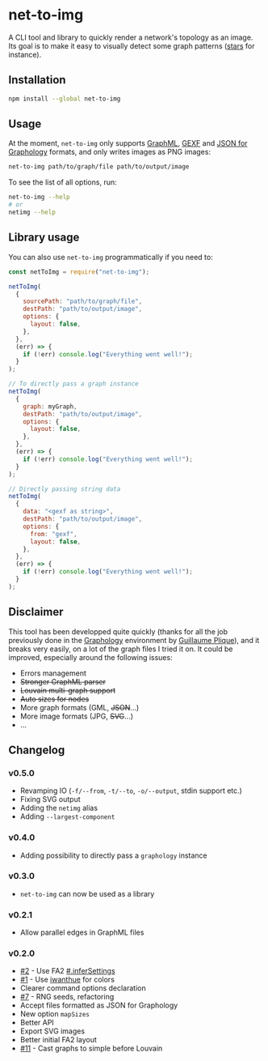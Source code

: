 # net-to-img

A CLI tool and library to quickly render a network's topology as an image. Its goal is to make it easy to visually detect some graph patterns ([stars](<https://en.wikipedia.org/wiki/Star_(graph_theory)>) for instance).

## Installation

```bash
npm install --global net-to-img
```

## Usage

At the moment, `net-to-img` only supports [GraphML](https://en.wikipedia.org/wiki/GraphML), [GEXF](https://gephi.org/gexf/format/) and [JSON for Graphology](https://graphology.github.io/serialization.html#format) formats, and only writes images as PNG images:

```bash
net-to-img path/to/graph/file path/to/output/image
```

To see the list of all options, run:

```bash
net-to-img --help
# or
netimg --help
```

## Library usage

You can also use `net-to-img` programmatically if you need to:

```js
const netToImg = require("net-to-img");

netToImg(
  {
    sourcePath: "path/to/graph/file",
    destPath: "path/to/output/image",
    options: {
      layout: false,
    },
  },
  (err) => {
    if (!err) console.log("Everything went well!");
  }
);

// To directly pass a graph instance
netToImg(
  {
    graph: myGraph,
    destPath: "path/to/output/image",
    options: {
      layout: false,
    },
  },
  (err) => {
    if (!err) console.log("Everything went well!");
  }
);

// Directly passing string data
netToImg(
  {
    data: "<gexf as string>",
    destPath: "path/to/output/image",
    options: {
      from: "gexf",
      layout: false,
    },
  },
  (err) => {
    if (!err) console.log("Everything went well!");
  }
);
```

## Disclaimer

This tool has been developped quite quickly (thanks for all the job previously done in the [Graphology](https://github.com/graphology) environment by [Guillaume Plique](http://github.com/yomguithereal)), and it breaks very easily, on a lot of the graph files I tried it on. It could be improved, especially around the following issues:

- Errors management
- ~~Stronger GraphML parser~~
- ~~Louvain multi-graph support~~
- ~~Auto sizes for nodes~~
- More graph formats (GML, ~~JSON~~...)
- More image formats (JPG, ~~SVG~~...)
- ...

## Changelog

### v0.5.0

- Revamping IO (`-f/--from`, `-t/--to`, `-o/--output`, stdin support etc.)
- Fixing SVG output
- Adding the `netimg` alias
- Adding `--largest-component`

### v0.4.0

- Adding possibility to directly pass a `graphology` instance

### v0.3.0

- `net-to-img` can now be used as a library

### v0.2.1

- Allow parallel edges in GraphML files

### v0.2.0

- [#2](https://github.com/jacomyal/net-to-img/issues/2) - Use FA2 [#.inferSettings](https://github.com/graphology/graphology-layout-forceatlas2#infersettings)
- [#1](https://github.com/jacomyal/net-to-img/issues/1) - Use [iwanthue](https://www.npmjs.com/package/iwanthue) for colors
- Clearer command options declaration
- [#7](https://github.com/jacomyal/net-to-img/issues/7) - RNG seeds, refactoring
- Accept files formatted as JSON for Graphology
- New option `mapSizes`
- Better API
- Export SVG images
- Better initial FA2 layout
- [#11](https://github.com/jacomyal/net-to-img/issues/11) - Cast graphs to simple before Louvain
